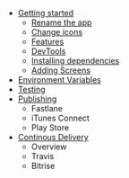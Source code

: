- [Getting started](/GETTING_STARTED.md)
  - [Rename the app](/RENAME.md)
  - [Change icons](/ICONS.md)
  - [Features](/FEATURES.md)
  - [DevTools](/DEVTOOLS.md)
  - [Installing dependencies](/INSTALL_DEPENDENCIES.md)
  - [Adding Screens](/ADDING_SCREENS.md)
- [Environment Variables](/ENV.md)
- [Testing](/TESTING.md)
- [Publishing](/PUBLISHING.md)
  - Fastlane
  - iTunes Connect
  - Play Store
- [Continous Delivery](/CI.md)
  - Overview
  - Travis
  - Bitrise
